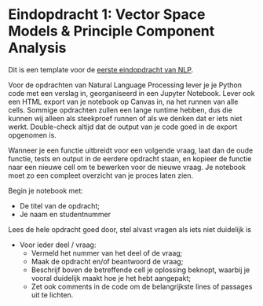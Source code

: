 # Eindopdracht 1: Vector Space Models & Principle Component Analysis

Dit is een template voor de [eerste eindopdracht van NLP](https://canvas.hu.nl/courses/39720/assignments/302716).

Voor de opdrachten van Natural Language Processing lever je je Python code met een verslag in, georganiseerd in een Jupyter Notebook. Lever ook een HTML export van je notebook op Canvas in, na het runnen van alle cells. 
Sommige opdrachten zullen een lange runtime hebben, dus die kunnen wij alleen als steekproef runnen of als we denken dat er iets niet werkt. Double-check altijd dat de output van je code goed in de export opgenomen is.

Wanneer je een functie uitbreidt voor een volgende vraag, laat dan de oude functie, tests en output in de eerdere opdracht staan, en kopieer de functie naar een nieuwe cell om te bewerken voor de nieuwe vraag. 
Je notebook moet zo een compleet overzicht van je proces laten zien.

Begin je notebook met:

   - De titel van de opdracht;
   - Je naam en studentnummer

Lees de hele opdracht goed door, stel alvast vragen als iets niet duidelijk is

   - Voor ieder deel / vraag:
       - Vermeld het nummer van het deel of de vraag;
       - Maak de opdracht en/of beantwoord de vraag;
       - Beschrijf boven de betreffende cell je oplossing beknopt, waarbij je vooral duidelijk maakt hoe je het hebt aangepakt;
       - Zet ook comments in de code om de belangrijkste lines of passages uit te lichten.
